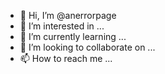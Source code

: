- 👋 Hi, I’m @anerrorpage
- 👀 I’m interested in ...
- 🌱 I’m currently learning ...
- 💞️ I’m looking to collaborate on ...
- 📫 How to reach me ...

<!---
anerrorpage/anerrorpage is a ✨ special ✨ repository because its `README.md` (this file) appears on your GitHub profile.
You can click the Preview link to take a look at your changes.
--->
